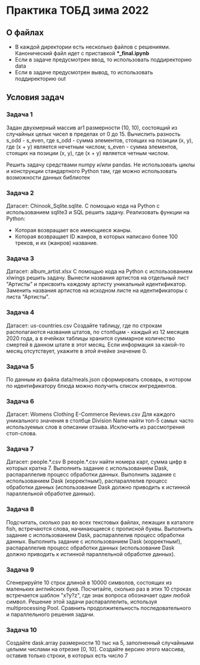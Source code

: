 # Практика ТОБД зима 2022

## О файлах
- В каждой директории есть несколько файлов с решениями. Канонический файл идет с приставкой **\*_final.ipynb**
- Если в задаче предусмотрен ввод, то использовать поддиректорию data
- Если в задаче предусмотрен вывод, то использовать поддиректорию out

## Условия задач

### Задача 1
Задан двухмерный массив ar1 размерности (10, 10), состоящий из случайных целых чисел в пределах от 0 до 15. Вычислить разность s\_odd - s\_even, где s\_odd - сумма элементов, стоящих на позиции (x, y), где (x + y) является нечетным числом; s\_even - сумма элементов, стоящих на позиции (x, y), где (x + y) является четным числом.

Решить задачу средствами numpy и/или pandas. Не использовать циклы и конструкции стандартного Python там, где можно использовать возможности данных библиотек

### Задача 2
Датасет: Chinook\_Sqlite.sqlite. С помощью кода на Python с использованием sqlite3 и SQL решить задачу. Реализовать функции на Python:
- Которая возвращает все имеющиеся жанры.
- Которая возвращает ID жанров, в которых написано более 100 треков, и их (жанров) название.


### Задача 3
Датасет: album\_artist.xlsx
С помощью кода на Python с использованием xlwings решить задачу. Вынести названия артистов на отдельный лист &quot;Артисты&quot; и присвоить каждому артисту уникальный идентификатор. Заменить названия артистов на исходном листе на идентификаторы с листа &quot;Артисты&quot;.


### Задача 4
Датасет: us-countries.csv
Создайте таблицу, где по строкам располагаются названия штатов, по столбцам - каждый из 12 месяцев 2020 года, а в ячейках таблицы хранится суммарное количество смертей в данном штате в этот месяц. Если информация за какой-то месяц отсутствует, укажите в этой ячейке значение 0.

### Задача 5
По данным из файла data/meals.json сформировать словарь, в котором по идентификатору блюда можно получить список ингредиентов.

### Задача 6
Датасет: Womens Clothing E-Commerce Reviews.csv
Для каждого уникального значения в столбце Division Name найти топ-5 самых часто используемых слов в описании отзыва. Исключить из рассмотрения стоп-слова.

### Задача 7

Датасет: people.\*.csv
В people.\*.csv найти номера карт, сумма цифр в которых кратна 7. Выполнить задание с использованием Dask, распараллелив процесс обработки данных. Выполнить задание с использованием Dask (корректным!), распараллелив процесс обработки данных (использование Dask должно приводить к истинной параллельной обработке данных).

### Задача 8
Подсчитать, сколько раз во всех текстовых файлах, лежащих в каталоге fish, встречаются слова, начинающиеся с прописной буквы. Выполнить задание с использованием Dask, распараллелив процесс обработки данных. Выполнить задание с использованием Dask (корректным!), распараллелив процесс обработки данных (использование Dask должно приводить к истинной параллельной обработке данных).

### Задача 9
Сгенерируйте 10 строк длиной в 10000 символов, состоящих из маленьких английских букв. Посчитайте, сколько раз в этих 10 строках встречается шаблон &quot;x?y?z&quot;, где знак вопроса обозначает один любой символ. Решение этой задачи распараллелить, используя multiprocessing Pool. Сравнить продолжительность последовательного и параллельного решения задачи.


### Задача 10
Создайте dask.array размерности 10 тыс на 5, заполненный случайными целыми числами на отрезке [0, 10]. Создайте версию этого массива, оставив только строки, в которых есть число 7